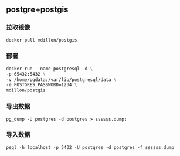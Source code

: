 ## postgre+postgis

### 拉取镜像

```dockerfile
docker pull mdillon/postgis
```

### 部署

```dockerfile
docker run --name postgresql -d \
-p 65432:5432 \
-v /home/pgdata:/var/lib/postgresql/data \
-e POSTGRES_PASSWORD=1234 \
mdillon/postgis
```



### 导出数据

```
pg_dump -U postgres -d postgres > ssssss.dump;
```

### 导入数据

```
psql -h localhost -p 5432 -U postgres -d postgres -f ssssss.dump
```

